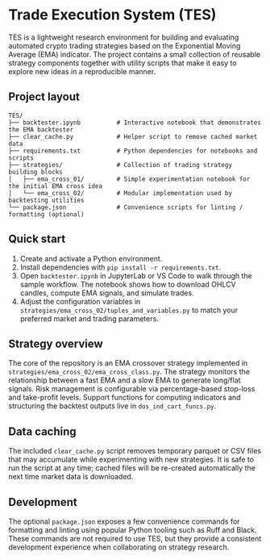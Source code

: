 # Trade Execution System (TES)

TES is a lightweight research environment for building and evaluating automated
crypto trading strategies based on the Exponential Moving Average (EMA)
indicator.  The project contains a small collection of reusable strategy
components together with utility scripts that make it easy to explore new ideas
in a reproducible manner.

## Project layout

```
TES/
├── backtester.ipynb          # Interactive notebook that demonstrates the EMA backtester
├── clear_cache.py            # Helper script to remove cached market data
├── requirements.txt          # Python dependencies for notebooks and scripts
├── strategies/               # Collection of trading strategy building blocks
│   ├── ema_cross_01/         # Simple experimentation notebook for the initial EMA cross idea
│   └── ema_cross_02/         # Modular implementation used by backtesting utilities
└── package.json              # Convenience scripts for linting / formatting (optional)
```

## Quick start

1. Create and activate a Python environment.
2. Install dependencies with `pip install -r requirements.txt`.
3. Open `backtester.ipynb` in JupyterLab or VS Code to walk through the sample
   workflow.  The notebook shows how to download OHLCV candles, compute EMA
   signals, and simulate trades.
4. Adjust the configuration variables in `strategies/ema_cross_02/tuples_and_variables.py`
   to match your preferred market and trading parameters.

## Strategy overview

The core of the repository is an EMA crossover strategy implemented in
`strategies/ema_cross_02/ema_cross_class.py`.  The strategy monitors the
relationship between a fast EMA and a slow EMA to generate long/flat signals.
Risk management is configurable via percentage-based stop-loss and take-profit
levels.  Support functions for computing indicators and structuring the
backtest outputs live in `dos_ind_cart_funcs.py`.

## Data caching

The included `clear_cache.py` script removes temporary parquet or CSV files that
may accumulate while experimenting with new strategies.  It is safe to run the
script at any time; cached files will be re-created automatically the next time
market data is downloaded.

## Development

The optional `package.json` exposes a few convenience commands for formatting
and linting using popular Python tooling such as Ruff and Black.  These commands
are not required to use TES, but they provide a consistent development
experience when collaborating on strategy research.

